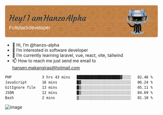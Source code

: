 ![Header](./github-header-image.png)

- 👋 Hi, I’m @hanzo-alpha
- 👀 I’m interested in software developer
- 🌱 I’m currently learning laravel, vue, react, vite, tailwind
- 📫 How to reach me just send me email to hansen.makangiras@hotmail.com 

<!---
hanzo-alpha/hanzo-alpha is a ✨ special ✨ repository because its `README.md` (this file) appears on your GitHub profile.
You can click the Preview link to take a look at your changes.
--->

<!--START_SECTION:waka-->

```txt
PHP              3 hrs 43 mins   ████████████████████▓░░░░   82.46 %
JavaScript       16 mins         █▓░░░░░░░░░░░░░░░░░░░░░░░   06.24 %
GitIgnore file   13 mins         █▒░░░░░░░░░░░░░░░░░░░░░░░   05.11 %
JSON             12 mins         █▒░░░░░░░░░░░░░░░░░░░░░░░   04.69 %
Bash             2 mins          ▒░░░░░░░░░░░░░░░░░░░░░░░░   01.10 %
```

<!--END_SECTION:waka-->

![image](https://github.com/hanzo-alpha/hanzo-alpha/assets/111342797/c4bd2977-6123-4017-8652-6e166259b484)

